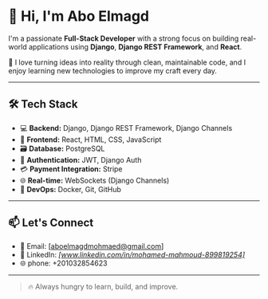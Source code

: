 # 👋 Hi, I'm Abo Elmagd

I'm a passionate **Full-Stack Developer** with a strong focus on building real-world applications using **Django**, **Django REST Framework**, and **React**.

🚀 I love turning ideas into reality through clean, maintainable code, and I enjoy learning new technologies to improve my craft every day.

---

## 🛠️ Tech Stack

- 💻 **Backend:** Django, Django REST Framework, Django Channels
- 🎨 **Frontend:** React, HTML, CSS, JavaScript
- 🗃️ **Database:** PostgreSQL
- 🔐 **Authentication:** JWT, Django Auth
- 💳 **Payment Integration:** Stripe
- 🌐 **Real-time:** WebSockets (Django Channels)
- 🐳 **DevOps:** Docker, Git, GitHub

---



## 📫 Let's Connect

- 📧 Email: [aboelmagdmohmaed@gmail.com]
- 💼 LinkedIn: *[www.linkedin.com/in/mohamed-mahmoud-899819254]*  
- 🌐 phone: +201032854623

---

> 🔥 Always hungry to learn, build, and improve.

